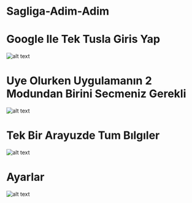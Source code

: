 # Sagliga-Adim-Adim

# Google Ile Tek Tusla Giris Yap

![alt text](https://github.com/serocan38/Sagliga-Adim-Adim/blob/sero/3.PNG?raw=true)

# Uye Olurken Uygulamanın 2 Modundan Birini Secmeniz Gerekli

![alt text](https://github.com/serocan38/Sagliga-Adim-Adim/blob/sero/5.PNG?raw=true)

# Tek Bir Arayuzde Tum Bılgıler

![alt text](https://github.com/serocan38/Sagliga-Adim-Adim/blob/sero/1.PNG?raw=true)

# Ayarlar

![alt text](https://github.com/serocan38/Sagliga-Adim-Adim/blob/sero/2.PNG?raw=true)
